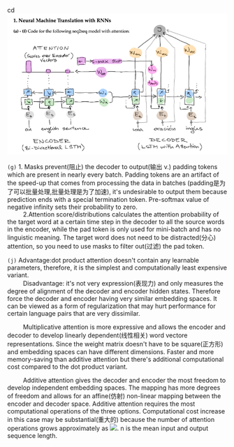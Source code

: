 cd![](https://github.com/weiweia92/blog/blob/main/NLP/pic/Screen%20Shot%202021-07-20%20at%206.00.19%20PM.png)

`(g)` 1. Masks prevent(阻止) the decoder to output(输出 v.) <pad> padding tokens which are present in nearly every batch. Padding tokens are an artifact of the speed-up that comes from processing the data in batches (padding是为了可以批量处理,批量处理是为了加速), it's undesirable to output them because prediction ends with a special termination token. Pre-softmax value of negative infinity sets their probability to zero.         
&emsp;&emsp;&nbsp;&nbsp;2.Attention score/distributions calculates the attention probability of the target word at a certain time step in the decoder to all the source words in the encoder, while the pad token is only used for mini-batch and has no linguistic meaning. The target word does not need to be distracted(分心) attention, so you need to use masks to filter out(过滤) the pad token.
 
`(j)` Advantage:dot product attention doesn't contain any learnable parameters, therefore, it is the simplest and computationally least expensive variant.     
&emsp;&emsp;&nbsp;&nbsp;Disadvantage: it's not very expression(表现力) and only measures the degree of alignment of the decoder and encoder hidden states. Therefore force the decoder and encoder having very similar embedding spaces. It can be viewed as a form of regularization that may hurt performance for certain language pairs that are very dissimilar.       
  
&emsp;&emsp;&nbsp;&nbsp;Multiplicative attention is more expressive and allows the encoder and decoder to develop linearly dependent(线性相关) word vectore representations. Since the weight matrix doesn't have to be square(正方形) and embedding spaces can have different dimensions. Faster and more memory-saving than additive attention but there's additional computational cost compared to the dot product variant.     
  
&emsp;&emsp;&nbsp;&nbsp;Additive attention gives the decoder and encoder the most freedom to develop independent embedding spaces. The mapping has more degrees of freedom and allows for an affine(仿射) non-linear mapping between the encoder and decoder space. Additive attention requires the most computational operations of the three options. Computational cost increase in this case may be substantial(重大的) because the number of attention operations grows approximately as ![](https://latex.codecogs.com/png.image?\dpi{110}%20O(n^2)). n is the mean input and output sequence length.

